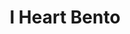 ---
layout: place
title: I Heart Bento
permalink: /florida/pensacola/i-heart-bento.html
stateAbbr: FL
stateName: Florida
cityName: Pensacola
seo:
  type: restaurant
  links: http://www.iheartbentopensacola.com/
place_id: ChIJ6Zs-RheVkIgRgTs-aah9Tws
photos:
  - name: >-
      places/ChIJ6Zs-RheVkIgRgTs-aah9Tws/photos/AeeoHcKWoAzjLJ9ZB8hQIrqNhHiQqcaJsbU0OvPmw9xc2s8w9fbaURFll4vqRs9OSzKIL3dgd6RowSVcs_bBNPU6bBRQjZgl_vaY0GqN5UY0Hymi2jGqrY7PnhmHmSQEtHd1MrSFjUAgu5jcNJg3pj3Zr6J-vtUMOT6yJ9FvZ9pIlroGpQSfj1kHcMD5eR-QVU6n5M71iwrKODvOYKqTjgeeqLKyYAu22DAs6otSATkTmP3O_BcQ7Gp6LKXXLH11caswRjBVYoqEJ9pQ42gWP29eWXNrLhpm_oNzD6vbw2fjWpJlgzXmV_0gV80VUlisXY3-gLRErou8IbrynCKwqPE7eo6Fxf1r2xBJfvcvM63zKkvxpfzGbCKStA07LYxHd-TASZgf4OW7erOa47HjzOWxUS2RoRzFfUY4MtS5eIevSSL3w1xQ
    widthPx: 4032
    heightPx: 3024
    authorAttributions:
      - displayName: donnie
        uri: https://maps.google.com/maps/contrib/105925475940191432403
        photoUri: >-
          https://lh3.googleusercontent.com/a-/ALV-UjXqLBs1Ax8aigW3zxUCsuklaQxtNjbHAXEXnMKJduZVuqQqM8Xbzw=s100-p-k-no-mo
    flagContentUri: >-
      https://www.google.com/local/imagery/report/?cb_client=maps_api_places.places_api&image_key=!1e10!2sCIHM0ogKEICAgIDP6cmGmwE&hl=en-US
    googleMapsUri: >-
      https://www.google.com/maps/place//data=!3m4!1e2!3m2!1sCIHM0ogKEICAgIDP6cmGmwE!2e10!4m2!3m1!1s0x88909517463e9be9:0xb4f7da8693e3b81
  - name: >-
      places/ChIJ6Zs-RheVkIgRgTs-aah9Tws/photos/AeeoHcICg-bE_wkl3XQPw3g9dNgKa62fthrZmKtDs6rz2Pd63kZCXI0b51pLYPluGGrCP_rc6vyoK7FzNKKw38UMK2asuXkC5K5z5wyG7qIh9qPrDujHMf53qucmdBEtc30vtXm_0wTcFgrVK8Tf0shZ9C6rU7oO-kcQGV_XbM8xuV6ESl-_fRerTyPkW1T22jBcoA8pn3G2CdzqTnlhCZquqVc12ZGXv9Y6KaxL8iS0NrpuZ4UsajL7HrYDroLxc5oWf-TbjQGsS1IdC8eFzqLvADsIWKnd_QrydL14xI-BU9CR2sAaM6Tx3ZR2FrBq520MrarfPLyvLYr3U27GRIprr4afhb6L4kVcZ2Seb8GKi_H7HRKYsn8bc73zDZV14veNF2awSNpW8CI2eQIvGq-7cbxfPz1-udAxTm6vvjM7FTvGLgwS
    widthPx: 3024
    heightPx: 4032
    authorAttributions:
      - displayName: Jazzy Girl
        uri: https://maps.google.com/maps/contrib/108421100837400755611
        photoUri: >-
          https://lh3.googleusercontent.com/a-/ALV-UjWSCAZfqbjztTWJQZO2S214Qn072wLT1wPuZqusWKwQk8v4k-U=s100-p-k-no-mo
    flagContentUri: >-
      https://www.google.com/local/imagery/report/?cb_client=maps_api_places.places_api&image_key=!1e10!2sCIHM0ogKEICAgMDwj__etQE&hl=en-US
    googleMapsUri: >-
      https://www.google.com/maps/place//data=!3m4!1e2!3m2!1sCIHM0ogKEICAgMDwj__etQE!2e10!4m2!3m1!1s0x88909517463e9be9:0xb4f7da8693e3b81
  - name: >-
      places/ChIJ6Zs-RheVkIgRgTs-aah9Tws/photos/AeeoHcJOlVxFNlYF7Cqpb0DJk01FChnBpIfHqgaH9ST8-a2n-9bAw_n6V7xyXmaKq31Pqv4t5Ra563oJKBIIUEjIia4JQcagZ-c3q1DX1-wYPInuWeaVt8SWXCJOssipxrBNn4scPGK0T7aUmvPh_k0cqmTz6XT-9oc4PagyNIDs_wFBFA8UjgNoY03072gKvcdQ79ybv4iQioSHLl3jUEbumUTsNhSRC-z3ELC500EJz4yT5PhsJJpyNCFYiy5IksImpnMBAhtuZehB-NxH1tV5bH_smYgh7b-drH2_UpCi-fJVdts7Ru9hl53e-yKTlfNHNScT5OZsLBnp_5DPvqt2GdRr7irTnxFcvF0iHTXsm7oHZ0-R-jcNHb10sGSAeX7RK7vAN9YGY8l134pQvxbBinwu3pABwep7dGbzfKWJkopAsg
    widthPx: 4032
    heightPx: 3024
    authorAttributions:
      - displayName: Kanae Malbrough
        uri: https://maps.google.com/maps/contrib/112041440189907781211
        photoUri: >-
          https://lh3.googleusercontent.com/a-/ALV-UjVjpYidsGxsyTmvL-cgv_7VaFgAzpSh-TIhDgAd8Nl0pmfxZour=s100-p-k-no-mo
    flagContentUri: >-
      https://www.google.com/local/imagery/report/?cb_client=maps_api_places.places_api&image_key=!1e10!2sCIHM0ogKEICAgICh9ev3OQ&hl=en-US
    googleMapsUri: >-
      https://www.google.com/maps/place//data=!3m4!1e2!3m2!1sCIHM0ogKEICAgICh9ev3OQ!2e10!4m2!3m1!1s0x88909517463e9be9:0xb4f7da8693e3b81
  - name: >-
      places/ChIJ6Zs-RheVkIgRgTs-aah9Tws/photos/AeeoHcKcw-FpW_VH3bp_fJAzqRgRWunb8oIFSuCCNjNBt4vuRED8zrD6_Fv4R_SQC3YMv70L2zt0ESZHHbp1R9klPOV_OOf4lLJE11yzsaVQO2lybilN_cnuxpcYxcrPc6O-84moOc-ktyx8WZk_aMXOaGk8zIRCzByOCqwBf1qeePYsSAP1fPUYZ0xtzGgAS73-2QYluRb2ywFAyAcKuVGyHjHAnZAQwdziLNHRdnH29N07ETxZzCucr0HoHENtk1DV9EBQQXJmsHAsjmd_Mx0vKIy08Tpo_LUiN0wpQSbEPfR2PVb-jARuhw66LLx42zorL7seXnvu4u-zOGt2lZxl5BC_Vt6F2a-hyjnRIiDIAQORaaK1yyIvM84M37Lt7xtF7KtN4fYerGKDQrqGD5qTXnXJMnTTy5JJw3PUGj_n1uk
    widthPx: 3024
    heightPx: 4032
    authorAttributions:
      - displayName: Eric Hovind
        uri: https://maps.google.com/maps/contrib/103497516528369001029
        photoUri: >-
          https://lh3.googleusercontent.com/a-/ALV-UjUlHKWDxE6BaOCZ39Nsy38eNcc9spmdpYwW0A4CE4XG6KFYTVm8=s100-p-k-no-mo
    flagContentUri: >-
      https://www.google.com/local/imagery/report/?cb_client=maps_api_places.places_api&image_key=!1e10!2sCIHM0ogKEICAgICDtc7GEw&hl=en-US
    googleMapsUri: >-
      https://www.google.com/maps/place//data=!3m4!1e2!3m2!1sCIHM0ogKEICAgICDtc7GEw!2e10!4m2!3m1!1s0x88909517463e9be9:0xb4f7da8693e3b81
  - name: >-
      places/ChIJ6Zs-RheVkIgRgTs-aah9Tws/photos/AeeoHcJ58d2cJmzJZ7DX3jaruBe62VacP9rfVBXNcLjkqP5-Za0wybJs68s499fML4mI4udKXODAgYal6IBpWkg-BeCSCrBn024nh-u8eOP2DkikjCcqTz6esyw5O6gy2usgPwEsF_HfiU0NMPVlpQbzYEYC9YTjJB0V3Wr9sQRjn-607Cw5l9sgXhG3LdJmvMqJ3Dd0DmL5TeggV4aXF8oK0PH93thoxEl03mUA_YfFA-wsjnUwUAZyzFMKnNarEtnkndONEEDXXlyvEbRiW7pwfwbaDjr49JvGmSgNgiyXmKTuafeS0GlVKN9dilYuGVhSbfRaH-y1WzS2cc10n-3z3uJMhQZwOwY074lme9vNe30JMfxOXBBNSYO9Fv53N-Wm03PJ1opg-o1RAS-1oKT9-lv38cnvYH42Hgk922LoMsyh1i1m
    widthPx: 4032
    heightPx: 2268
    authorAttributions:
      - displayName: Cindy Woodhead
        uri: https://maps.google.com/maps/contrib/102437369261531749304
        photoUri: >-
          https://lh3.googleusercontent.com/a-/ALV-UjXbAQ7YVwIDmYelNv3C7JcC52xPeuBDXyus0xRin48n6_S0RuTyzA=s100-p-k-no-mo
    flagContentUri: >-
      https://www.google.com/local/imagery/report/?cb_client=maps_api_places.places_api&image_key=!1e10!2sCIHM0ogKEICAgIDkzO_EkAE&hl=en-US
    googleMapsUri: >-
      https://www.google.com/maps/place//data=!3m4!1e2!3m2!1sCIHM0ogKEICAgIDkzO_EkAE!2e10!4m2!3m1!1s0x88909517463e9be9:0xb4f7da8693e3b81
  - name: >-
      places/ChIJ6Zs-RheVkIgRgTs-aah9Tws/photos/AeeoHcKYhKek-p_jpRdVjO0i_muXfvgYPKFhiO_Ygb_Qic5zS0EcZDZ1fWiP2uKrLKFAyJmA28fRkx-SzOTEhUAmLtOlqWUV9yPoOITwfGwVkBDRZAhrnCH6-5Jt_qHNE5bM5IaV6w-nVsMEOwwWTE-MwKaBHqMmPfdrlYRllO9IxHelViSNE2KGUMjWRZSZmgQiu77_3spzobWR1MjocY356zK4Moi7NtoddOIbjpqYafyH1RUnFBQZMPoh5BpBqjB7vOqDk96vKZVnvTIHoZppb_UYmT_CT3kry1siljrfFqfquSMi7CEVlwjH92w5lZEktkwS-lxBv-SYOe9WssiTfT2iIv70ZgNfp3B6MX3h5cZpednlfv9tZQJK7bj3ratV29QFBsDfgzTV1sxF3u5px_Jp7yvE2U5C1V1Hn9vykv5_2QPu
    widthPx: 3024
    heightPx: 4032
    authorAttributions:
      - displayName: Dustin Roy
        uri: https://maps.google.com/maps/contrib/102093096557163730671
        photoUri: >-
          https://lh3.googleusercontent.com/a/ACg8ocIUmlRsqHv9Jr41CAbHEi9M4SVB_sSWLLhveIrKOggbTBzcfQ=s100-p-k-no-mo
    flagContentUri: >-
      https://www.google.com/local/imagery/report/?cb_client=maps_api_places.places_api&image_key=!1e10!2sCIHM0ogKEICAgIDr3sTi-wE&hl=en-US
    googleMapsUri: >-
      https://www.google.com/maps/place//data=!3m4!1e2!3m2!1sCIHM0ogKEICAgIDr3sTi-wE!2e10!4m2!3m1!1s0x88909517463e9be9:0xb4f7da8693e3b81
  - name: >-
      places/ChIJ6Zs-RheVkIgRgTs-aah9Tws/photos/AeeoHcK8H6keB_tBcZTfSnJFkTIWks5kxJk9oMzGShI8r-wY1szU-HMEP4XQOzWyPM3-2tt_nMGhnmKLSokVdXtNNGnkAMFs4niO71OZLFUVjfY4wH90B_l-K5ckLlWNhz9zUsScF7eXTILUsdk3aZV5Fp3pQWHczyA-eN2QDm410rV3mmWE_0RH4nyD9WVDlEYPX8vujxkWqOwLmAOPJcim-ZzbiiDHj_iBHKBzu0DEuVHpMfmv-9hDBSdnYCgLSZHPcaUWkvjXQQC4Bo6J5oaWR_EEenLiJ5CkVMgC6thE95ymVxyXp3D49BuIPb8S8EPUAWQKYQSVtk3o080unhxo-8sXI2Q0HSwfzrgKcEVj8LptIMNqlu5iCfO2BFbhdWFuIbV9YK7HgRu7cQQCGlRkhUu-HKxTnFv5180gtr774O4-TA
    widthPx: 4048
    heightPx: 3036
    authorAttributions:
      - displayName: Chad Boteler
        uri: https://maps.google.com/maps/contrib/103037667889654481978
        photoUri: >-
          https://lh3.googleusercontent.com/a-/ALV-UjXUnkWxVOHgIIprvNhMVpSjKqYhp1oaB5LcpyBuPSSb--ZVS_ic=s100-p-k-no-mo
    flagContentUri: >-
      https://www.google.com/local/imagery/report/?cb_client=maps_api_places.places_api&image_key=!1e10!2sCIHM0ogKEICAgICk3aH2ag&hl=en-US
    googleMapsUri: >-
      https://www.google.com/maps/place//data=!3m4!1e2!3m2!1sCIHM0ogKEICAgICk3aH2ag!2e10!4m2!3m1!1s0x88909517463e9be9:0xb4f7da8693e3b81
  - name: >-
      places/ChIJ6Zs-RheVkIgRgTs-aah9Tws/photos/AeeoHcJRfo_yrNGT2KY1lHBJeN6QCI2032Ngfv0MSvFURRI2d_Bz83KSjnZH_-Rt5tpRgTymvsfK5VyFtrVv3A1W60PS0gUXUJPU663mgNVU11tjiW0wwK4i3n7oGfgzaptY80mFn9x1sYJZ0My2BsDEDlRN-Ss_8Fo66rIJ_nzeGP-Z86fgs7lbpLhmbgWsp04w3doWhpfywDvejSz9RrtVyptGkHTMCEBU_7TCiAMVq6NEJZnjnoO9wzvmogVOg19wOPWfAd0xLeG6GGS6JOx8Q5hTvEOeyvdHmFMJWyfDgJBcOh-aIC78sDHx3vAlmvbL0yy93E5U07j2cIComh6R0n265DxjtK0I9VGOiwasQMYY4_mLQ96QR9HTuAjo_RuX7J7MJVGlmKQMVeyMcMYNCI34UJnn0kzT2xkZwB7T_Iivgg
    widthPx: 3024
    heightPx: 4032
    authorAttributions:
      - displayName: Asiah P
        uri: https://maps.google.com/maps/contrib/103935794354854376614
        photoUri: >-
          https://lh3.googleusercontent.com/a-/ALV-UjXYvBOMkeJPGCzChThUnNFXnfXBFJirthoVHt4d4CsDg0eDtbx6Lw=s100-p-k-no-mo
    flagContentUri: >-
      https://www.google.com/local/imagery/report/?cb_client=maps_api_places.places_api&image_key=!1e10!2sCIHM0ogKEICAgIC_pP3hJQ&hl=en-US
    googleMapsUri: >-
      https://www.google.com/maps/place//data=!3m4!1e2!3m2!1sCIHM0ogKEICAgIC_pP3hJQ!2e10!4m2!3m1!1s0x88909517463e9be9:0xb4f7da8693e3b81
  - name: >-
      places/ChIJ6Zs-RheVkIgRgTs-aah9Tws/photos/AeeoHcISS-S8DKOj08yOa05OcZzRhEq9d2_RlIcBoDUulp9ivXNMKQW4-bLmTUDdzehlkSh_ndTcJH2G3fvsT90v4euMCaBFMdTlBoKDsXMWm5oi4ZuZiyMZWCAMOjP8pSMIusJihXVzuqyc_1PqqdVPMa3N3ry91kZpLWgsLkWilOJHBuHIjSfFVSZB7-N3mwd7MNyDt-rN06J7mTbJrL0r-BcEC09vYL3iMpftRiW-makiwVEreUSFSr1LglO14xOXk6Wqp_9usgWuocDsVz16Adn-OZp6UVIUNspJxfrZMchAgHtRQPDyEFHaFVO-hYCa_CV6dc27r80QY7P-N0PiloJJJuRNGBszegMbPlfle9IxWdJTSnD8ilXycTwAocvyQVVL4MxHGjSZRmeg7HO1zBDAhddOxftg1IuxvVXe2wNB37xs
    widthPx: 1512
    heightPx: 2278
    authorAttributions:
      - displayName: Kathleen McCrea
        uri: https://maps.google.com/maps/contrib/100737485990062206176
        photoUri: >-
          https://lh3.googleusercontent.com/a-/ALV-UjW5OI81113GsX_NYL9JCbkzzjYNM5OGLUXIHmsOKSful7T4X7SjNA=s100-p-k-no-mo
    flagContentUri: >-
      https://www.google.com/local/imagery/report/?cb_client=maps_api_places.places_api&image_key=!1e10!2sCIHM0ogKEICAgICd0J3cswE&hl=en-US
    googleMapsUri: >-
      https://www.google.com/maps/place//data=!3m4!1e2!3m2!1sCIHM0ogKEICAgICd0J3cswE!2e10!4m2!3m1!1s0x88909517463e9be9:0xb4f7da8693e3b81
  - name: >-
      places/ChIJ6Zs-RheVkIgRgTs-aah9Tws/photos/AeeoHcK_2OZnYtbuoZzn22FWYhFNzdo7RROkpzuIEq3BsyRonRUlAwtv3dEKqCT0QAjHyncPZ_b5UsoWjPflG3OWLxAFAoxSQXkPxwjTh80pDPEeF71nbhoyLgkh1GosKugmOjinUehpIN_GIcoKCJDAP9aVgCXE0W1vXDSxFx-M0SrroCwyuzAv5k-gZ7KHEqA4eAKoODtrdtDV64OpIiVudP9T5phlJxQDuXrg3_G_oG4MYzwEOvtKwovz1FiCjI4MLXAUFSoImMCCholkKDimcFA4nIbJJMxmw_h1GhjV49CiNW2a8eNsV07SAlrmvBq2BBQSnt9AYNoaTgrlitg1K9I5G_rb14axJWsBMlF4f3dnEf0db6R7C4gZiDdevwgk2G_BJ8p_fGoTXhqqcUFpHVapJcWN5qvvMcS4WrRAiD_dZQ
    widthPx: 3024
    heightPx: 4032
    authorAttributions:
      - displayName: Asiah P
        uri: https://maps.google.com/maps/contrib/103935794354854376614
        photoUri: >-
          https://lh3.googleusercontent.com/a-/ALV-UjXYvBOMkeJPGCzChThUnNFXnfXBFJirthoVHt4d4CsDg0eDtbx6Lw=s100-p-k-no-mo
    flagContentUri: >-
      https://www.google.com/local/imagery/report/?cb_client=maps_api_places.places_api&image_key=!1e10!2sCIHM0ogKEICAgIC_pP3hRQ&hl=en-US
    googleMapsUri: >-
      https://www.google.com/maps/place//data=!3m4!1e2!3m2!1sCIHM0ogKEICAgIC_pP3hRQ!2e10!4m2!3m1!1s0x88909517463e9be9:0xb4f7da8693e3b81
address: '875 E 9 Mile Rd #10, Pensacola, FL 32514, USA'
street: '875 E 9 Mile Rd #10'
city: Pensacola
state: FL
zip: '32514'
country: USA
neighborhood: North Central Pensacola
latitude: '30.531967'
longitude: '-87.245937'
accessibility_options:
  wheelchairAccessibleParking: true
  wheelchairAccessibleEntrance: true
  wheelchairAccessibleRestroom: true
  wheelchairAccessibleSeating: true
business_status: OPERATIONAL
name: I Heart Bento
google_maps_links:
  directionsUri: >-
    https://www.google.com/maps/dir//''/data=!4m7!4m6!1m1!4e2!1m2!1m1!1s0x88909517463e9be9:0xb4f7da8693e3b81!3e0
  placeUri: https://maps.google.com/?cid=815008219851012993
  writeAReviewUri: >-
    https://www.google.com/maps/place//data=!4m3!3m2!1s0x88909517463e9be9:0xb4f7da8693e3b81!12e1
  reviewsUri: >-
    https://www.google.com/maps/place//data=!4m4!3m3!1s0x88909517463e9be9:0xb4f7da8693e3b81!9m1!1b1
  photosUri: >-
    https://www.google.com/maps/place//data=!4m3!3m2!1s0x88909517463e9be9:0xb4f7da8693e3b81!10e5
primary_type: Restaurant
opening_hours:
  regular: null
  current: null
secondary_opening_hours:
  regular:
    weekdayDescriptions: null
    type: null
  current:
    weekdayDescriptions: null
    type: null
phone: (850) 495-2458
price_level: PRICE_LEVEL_MODERATE
price_range: $10 &ndash; $20
rating: '4.3'
rating_count: 0
website: http://www.iheartbentopensacola.com/
description: >-
  Discover I Heart Bento in Pensacola, Florida$$$I Heart Bento in Pensacola,
  Florida, stands out as a welcoming spot for Asian-inspired dining, featuring
  fresh flavors and hearty portions that draw in locals and visitors alike. The
  restaurant shines with its signature bento boxes, offering great value through
  a mix of tasty options that cater to various tastes, including well-prepared
  dishes perfect for those exploring Japanese-inspired meals nearby. Its fun
  atmosphere, enhanced by creative drinks and upbeat vibes, creates an inviting
  space ideal for casual gatherings or quick takeout. Additionally, the eatery
  emphasizes accessibility and inclusivity, making it a comfortable choice for
  everyone, while maintaining moderate prices that appeal to budget-conscious
  diners seeking top-rated sushi and Asian cuisine options.
generative_summary: >-
  Discover I Heart Bento in Pensacola, Florida$$$I Heart Bento in Pensacola,
  Florida, stands out as a welcoming spot for Asian-inspired dining, featuring
  fresh flavors and hearty portions that draw in locals and visitors alike. The
  restaurant shines with its signature bento boxes, offering great value through
  a mix of tasty options that cater to various tastes, including well-prepared
  dishes perfect for those exploring Japanese-inspired meals nearby. Its fun
  atmosphere, enhanced by creative drinks and upbeat vibes, creates an inviting
  space ideal for casual gatherings or quick takeout. Additionally, the eatery
  emphasizes accessibility and inclusivity, making it a comfortable choice for
  everyone, while maintaining moderate prices that appeal to budget-conscious
  diners seeking top-rated sushi and Asian cuisine options.
generative_disclosure: Summarized by AI using the Grok-3-Mini model.
reviews:
  - name: >-
      places/ChIJ6Zs-RheVkIgRgTs-aah9Tws/reviews/ChZDSUhNMG9nS0VJQ0FnTUR3al9fZVZREAE
    relativePublishTimeDescription: 2 weeks ago
    rating: 5
    text:
      text: >-
        My bf and I had a great time for our first night there and it was his
        birthday. Didn’t tell the staff that but they all treated us like they
        knew! The bento boxes are awesome. You get a lot of food for the price,
        under $15 each! We love the anime themed drinks and music. Coming back
        here with friends soon! It is also LGBTQ+ friendly, super plus!
      languageCode: en
    originalText:
      text: >-
        My bf and I had a great time for our first night there and it was his
        birthday. Didn’t tell the staff that but they all treated us like they
        knew! The bento boxes are awesome. You get a lot of food for the price,
        under $15 each! We love the anime themed drinks and music. Coming back
        here with friends soon! It is also LGBTQ+ friendly, super plus!
      languageCode: en
    authorAttribution:
      displayName: Jazzy Girl
      uri: https://www.google.com/maps/contrib/108421100837400755611/reviews
      photoUri: >-
        https://lh3.googleusercontent.com/a-/ALV-UjWSCAZfqbjztTWJQZO2S214Qn072wLT1wPuZqusWKwQk8v4k-U=s128-c0x00000000-cc-rp-mo-ba2
    publishTime: '2025-03-29T02:02:12.209680Z'
    flagContentUri: >-
      https://www.google.com/local/review/rap/report?postId=ChZDSUhNMG9nS0VJQ0FnTUR3al9fZVZREAE&d=17924085&t=1
    googleMapsUri: >-
      https://www.google.com/maps/reviews/data=!4m6!14m5!1m4!2m3!1sChZDSUhNMG9nS0VJQ0FnTUR3al9fZVZREAE!2m1!1s0x88909517463e9be9:0xb4f7da8693e3b81
  - name: >-
      places/ChIJ6Zs-RheVkIgRgTs-aah9Tws/reviews/ChZDSUhNMG9nS0VJQ0FnTUN3eWRXVkZREAE
    relativePublishTimeDescription: 3 weeks ago
    rating: 5
    text:
      text: >-
        1000/10 rating such amazing staff and 1000/10 food it was my first time
        coming and best believe i will come again will recommend the kimchi was
        amazing ribs were so good and well seasoned and the rice was delicious
      languageCode: en
    originalText:
      text: >-
        1000/10 rating such amazing staff and 1000/10 food it was my first time
        coming and best believe i will come again will recommend the kimchi was
        amazing ribs were so good and well seasoned and the rice was delicious
      languageCode: en
    authorAttribution:
      displayName: Joann Saldana
      uri: https://www.google.com/maps/contrib/108828685973119040035/reviews
      photoUri: >-
        https://lh3.googleusercontent.com/a-/ALV-UjVbNkm1b_JwnKyrHcqX2Od2vEEZJAtvJD9KUJa_w4OFeCkyq3Xm=s128-c0x00000000-cc-rp-mo
    publishTime: '2025-03-19T17:20:32.470546Z'
    flagContentUri: >-
      https://www.google.com/local/review/rap/report?postId=ChZDSUhNMG9nS0VJQ0FnTUN3eWRXVkZREAE&d=17924085&t=1
    googleMapsUri: >-
      https://www.google.com/maps/reviews/data=!4m6!14m5!1m4!2m3!1sChZDSUhNMG9nS0VJQ0FnTUN3eWRXVkZREAE!2m1!1s0x88909517463e9be9:0xb4f7da8693e3b81
  - name: >-
      places/ChIJ6Zs-RheVkIgRgTs-aah9Tws/reviews/ChdDSUhNMG9nS0VJQ0FnSUNfcFAzaC1RRRAB
    relativePublishTimeDescription: 3 months ago
    rating: 2
    text:
      text: >-
        We came here last Friday night after seeing some pictures on google and
        deciding it looked good. Cute little place when we walked in, but nobody
        was there to greet us. We decided to grab a couple of menus and sit down
        to decide. After about 7-10 mins we walked back to the front, nobody
        greeted us still but we heard a few teenage voices from the back
        laughing and talking. We coughed and shuffled and tried to make our
        presence known.


        After waiting a few minutes nobody came, but I didn’t want to call out
        through the curtain or be rude, so I ended up just calling the place
        that way they heard the phone ring. Someone eventually came to the front
        after hearing the phone ring and took our order, covering her mouth
        while chewing food. Our bobas were brought to us, and the boba pearls
        were not even cooked all the way 😂 you would think for a place that
        strongly advertises boba AND has a sister store that sells boba, they
        wouldn’t be hard and undercooked. I didn’t want to be a pain and bring
        it up to them so we tried to brush it off.

        They didn’t bring out our meals together, so I sat and waited about 5
        mins while my bf ate his. The “salad” was just lettuce with sauce. No
        other toppings. The sushi was pretty good.

        Other customers came in and were greeted quickly, unlike we were.
        Overall, the workers were polite but crappy service, food was alright,
        and the undercooked boba sucked. Wasn’t worth the money
      languageCode: en
    originalText:
      text: >-
        We came here last Friday night after seeing some pictures on google and
        deciding it looked good. Cute little place when we walked in, but nobody
        was there to greet us. We decided to grab a couple of menus and sit down
        to decide. After about 7-10 mins we walked back to the front, nobody
        greeted us still but we heard a few teenage voices from the back
        laughing and talking. We coughed and shuffled and tried to make our
        presence known.


        After waiting a few minutes nobody came, but I didn’t want to call out
        through the curtain or be rude, so I ended up just calling the place
        that way they heard the phone ring. Someone eventually came to the front
        after hearing the phone ring and took our order, covering her mouth
        while chewing food. Our bobas were brought to us, and the boba pearls
        were not even cooked all the way 😂 you would think for a place that
        strongly advertises boba AND has a sister store that sells boba, they
        wouldn’t be hard and undercooked. I didn’t want to be a pain and bring
        it up to them so we tried to brush it off.

        They didn’t bring out our meals together, so I sat and waited about 5
        mins while my bf ate his. The “salad” was just lettuce with sauce. No
        other toppings. The sushi was pretty good.

        Other customers came in and were greeted quickly, unlike we were.
        Overall, the workers were polite but crappy service, food was alright,
        and the undercooked boba sucked. Wasn’t worth the money
      languageCode: en
    authorAttribution:
      displayName: Asiah P
      uri: https://www.google.com/maps/contrib/103935794354854376614/reviews
      photoUri: >-
        https://lh3.googleusercontent.com/a-/ALV-UjXYvBOMkeJPGCzChThUnNFXnfXBFJirthoVHt4d4CsDg0eDtbx6Lw=s128-c0x00000000-cc-rp-mo
    publishTime: '2025-01-13T01:40:26.530781Z'
    flagContentUri: >-
      https://www.google.com/local/review/rap/report?postId=ChdDSUhNMG9nS0VJQ0FnSUNfcFAzaC1RRRAB&d=17924085&t=1
    googleMapsUri: >-
      https://www.google.com/maps/reviews/data=!4m6!14m5!1m4!2m3!1sChdDSUhNMG9nS0VJQ0FnSUNfcFAzaC1RRRAB!2m1!1s0x88909517463e9be9:0xb4f7da8693e3b81
  - name: >-
      places/ChIJ6Zs-RheVkIgRgTs-aah9Tws/reviews/ChdDSUhNMG9nS0VJQ0FnTUR3el9QZTZRRRAB
    relativePublishTimeDescription: 2 weeks ago
    rating: 5
    text:
      text: >-
        This is my favorite restaurant in Pensacola! I recommend to everyone.
        The chef that is there every day (maybe owner?) is very very pleasant
        and every cashier has been great. The games are fun to play and the
        restaurant is very clean! I have never had a bad experience.
      languageCode: en
    originalText:
      text: >-
        This is my favorite restaurant in Pensacola! I recommend to everyone.
        The chef that is there every day (maybe owner?) is very very pleasant
        and every cashier has been great. The games are fun to play and the
        restaurant is very clean! I have never had a bad experience.
      languageCode: en
    authorAttribution:
      displayName: Brooke
      uri: https://www.google.com/maps/contrib/104718106948461483946/reviews
      photoUri: >-
        https://lh3.googleusercontent.com/a/ACg8ocLMZEfyIU2zMJrA-CVzgYupK6UM3a545Lq1mHiGd1VmxI-WIQ=s128-c0x00000000-cc-rp-mo-ba2
    publishTime: '2025-03-29T02:55:17.456541Z'
    flagContentUri: >-
      https://www.google.com/local/review/rap/report?postId=ChdDSUhNMG9nS0VJQ0FnTUR3el9QZTZRRRAB&d=17924085&t=1
    googleMapsUri: >-
      https://www.google.com/maps/reviews/data=!4m6!14m5!1m4!2m3!1sChdDSUhNMG9nS0VJQ0FnTUR3el9QZTZRRRAB!2m1!1s0x88909517463e9be9:0xb4f7da8693e3b81
  - name: >-
      places/ChIJ6Zs-RheVkIgRgTs-aah9Tws/reviews/ChZDSUhNMG9nS0VJQ0FnTURnc29hckt3EAE
    relativePublishTimeDescription: a month ago
    rating: 5
    text:
      text: >-
        usually get delivery or pickup from here and it’s always been amazing!!!
        i’m vegan so i really appreciate how many options they have ☺️☺️ they
        have really generous portions and the staff has always been very sweet
        every time i pick up
      languageCode: en
    originalText:
      text: >-
        usually get delivery or pickup from here and it’s always been amazing!!!
        i’m vegan so i really appreciate how many options they have ☺️☺️ they
        have really generous portions and the staff has always been very sweet
        every time i pick up
      languageCode: en
    authorAttribution:
      displayName: emma
      uri: https://www.google.com/maps/contrib/103983482756184717295/reviews
      photoUri: >-
        https://lh3.googleusercontent.com/a-/ALV-UjWcUx6FO1mBD31F37Gf-T3EySwDr9d3GiFuEUHM5KMaZt23hSJh=s128-c0x00000000-cc-rp-mo-ba3
    publishTime: '2025-02-23T19:09:13.945254Z'
    flagContentUri: >-
      https://www.google.com/local/review/rap/report?postId=ChZDSUhNMG9nS0VJQ0FnTURnc29hckt3EAE&d=17924085&t=1
    googleMapsUri: >-
      https://www.google.com/maps/reviews/data=!4m6!14m5!1m4!2m3!1sChZDSUhNMG9nS0VJQ0FnTURnc29hckt3EAE!2m1!1s0x88909517463e9be9:0xb4f7da8693e3b81
review_summary: >-
  What Customers Are Saying$$$Folks generally rave about the flavorful bento
  boxes and generous servings that make meals feel worthwhile, with plenty of
  choices for vegetarians and meat lovers alike. Many appreciate the lively
  atmosphere and fun elements like themed drinks, which add a playful touch to
  the overall experience and keep things enjoyable for groups. While a few
  mentions point to occasional service slip-ups, the majority highlight the
  friendly staff and clean setting as standout positives that enhance every
  visit. Overall, it's praised as a reliable spot for tasty, affordable eats,
  encouraging repeat trips for both dine-in and pickup. If you're hunting for
  solid sushi restaurants nearby, this place often comes through as a
  crowd-pleaser with its approachable vibe and satisfying dishes.
review_disclosure: Summarized by AI using the Grok-3-Mini model.
parking_options:
  freeParkingLot: true
  freeStreetParking: true
  valetParking: false
payment_options:
  acceptsCreditCards: true
  acceptsDebitCards: true
  acceptsCashOnly: false
allow_dogs: null
curbside_pickup: null
delivery: true
dine_in: true
good_for_children: true
good_for_groups: true
good_for_sports: false
live_music: false
menu_for_children: true
outdoor_seating: false
reservable: false
restroom: true
serves_beer: false
serves_breakfast: false
serves_brunch: null
serves_cocktails: false
serves_coffee: true
serves_dinner: true
serves_dessert: false
serves_lunch: true
serves_vegetarian_food: true
serves_wine: false
takeout: true
update_category: pro
places_description: null

---